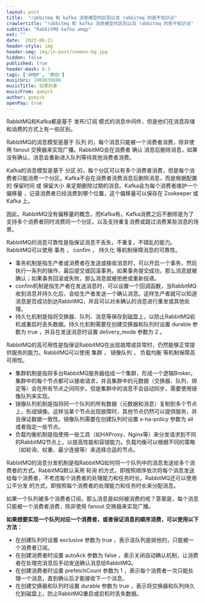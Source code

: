```yaml
---
layout: post
title:  "rabbitmq 和 kafka 消息模型的区别以及 rabbitmq 的若干知识点"
crawlertitle: "rabbitmq 和 kafka 消息模型的区别以及 rabbitmq 的若干知识点"
subtitle: "RabbitMQ kafka amqp"
ext: ""
date:  2023-06-21
header-style: img
header-img: img/in-post/common-bg.jpg
hidden: false
published: true
header-mask: 0.3
tags: ['AMQP', '原创']
musicUri: 1969039800
musicTitle: 如果的事
musicFrom: gomyck
author: gomyck
openPay: true
---
```


RabbitMQ和Kafka都是基于 发布/订阅 模式的消息中间件，但是他们在消息存储和消费的方式上有一些区别。

RabbitMQ的消息模型是基于 队列 的，每个消息只能被一个消费者消费，除非使用 fanout 交换器来实现广播。RabbitMQ会在消费者 确认 消息后删除消息，如果没有确认，消息会重新进入队列等待其他消费者消费。

Kafka的消息模型是基于 分区 的，每个分区可以有多个消费者消费，但是每个消费者只能消费一个分区。Kafka不会在消费者消费消息后删除消息，而是根据配置的 保留时间 或 保留大小 来定期删除过期的消息。Kafka会为每个消费者维护一个 偏移量 ，记录消费者已经消费到哪个位置，这个偏移量可以保存在 Zookeeper 或 Kafka 上。

因此，RabbitMQ没有偏移量的概念，而Kafka有。Kafka消费之后不删除是为了支持多个消费者同时消费同一个分区，以及支持重复消费或跳过消费某些消息的场景。


RabbitMQ的消息可靠性是指保证消息不丢失，不重复，不错乱的能力。RabbitMQ可以使用 事务 ， confim ， 持久化 等机制保障消息的可靠性。

- 事务机制是指生产者或消费者在发送或接收消息时，可以开启一个事务，然后执行一系列的操作，最后提交或回滚事务。如果事务提交成功，那么消息就被确认；如果事务回滚或失败，那么消息就被拒绝或重新投递。
- confim机制是指生产者在发送消息时，可以设置一个回调函数，当RabbitMQ收到消息并持久化后，会给生产者发送一个确认消息。这样生产者就可以知道消息是否成功到达RabbitMQ，并且可以对未确认的消息进行重发或其他处理。
- 持久化机制是指将交换器、队列、消息等保存到磁盘上，以防止RabbitMQ宕机或重启时丢失数据。持久化机制需要在创建交换器和队列时设置 durable 参数为 true ，并且在发送消息时设置 delivery_mode 参数为 2 。

RabbitMQ的高可用性是指保证RabbitMQ在出现故障或异常时，仍然能够正常提供服务的能力。RabbitMQ可以使用 集群 ， 镜像队列 ， 负载均衡 等机制保障高可用性。

- 集群机制是指将多台RabbitMQ服务器组成一个集群，形成一个逻辑Broker。集群中的每个节点都可以接收请求，并且集群中的元数据（交换器、队列、绑定等）会在所有节点之间同步。但是集群中的消息不会自动同步，需要使用镜像队列来实现。
- 镜像队列机制是指将同一个队列的所有数据（元数据和消息）复制到多个节点上，形成镜像。这样当某个节点出现故障时，其他节点仍然可以提供服务，并且保证数据一致性。镜像队列需要在创建队列时设置 x-ha-policy 参数为 all 或者指定一些节点。
- 负载均衡机制是指使用一些工具（如HAProxy、Nginx等）来分发请求到不同的RabbitMQ节点上，以提高性能和容错能力。负载均衡可以根据不同的策略（如轮询、权重、最少连接等）来选择合适的节点。

RabbitMQ的消息分发机制是指RabbitMQ如何将一个队列中的消息发送给多个消费者的方式。RabbitMQ默认采用 轮询 的方式，即按照顺序依次将每个消息发送给每个消费者，不考虑每个消费者的处理能力和任务时长。RabbitMQ还可以使用 公平分发 的方式，即按照每个消费者的处理能力和任务时长来分配消息。

如果一个队列被多个消费者订阅，那么消息是如何被消费的呢？答案是，每个消息只能被一个消费者消费，除非使用 fanout 交换器来实现广播。

**如果想要实现一个队列对应一个消费者，或者保证消息的顺序消费，可以使用以下方法：**

- 在创建队列时设置 exclusive 参数为 true ，表示该队列是排他的，只能被一个消费者订阅。
- 在创建消费者时设置 autoAck 参数为 false ，表示关闭自动确认机制，让消费者在处理完消息后手动发送确认消息给RabbitMQ。
- 在创建消费者时设置 prefetchCount 参数为 1 ，表示每个消费者一次只能处理一个消息，直到确认后才能接收下一个消息。
- 在创建交换器和队列时设置 durable 参数为 true ，表示将交换器和队列持久化到磁盘上，防止RabbitMQ重启或宕机时丢失数据。

